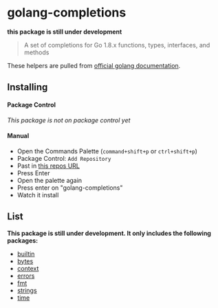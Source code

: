 # golang-completions

__this package is still under development__

> A set of completions for Go 1.8.x functions, types, interfaces, and methods

These helpers are pulled from [official golang documentation](https://golang.org/pkg/).

## Installing

#### Package Control

*This package is not on package control yet*

#### Manual

* Open the Commands Palette (`command+shift+p` or `ctrl+shift+p`)
* Package Control: `Add Repository`
* Past in [this repos URL](https://github.com/james2doyle/golang-completions)
* Press Enter
* Open the palette again
* Press enter on "golang-completions"
* Watch it install

## List

**This package is still under development. It only includes the following packages:**

* [builtin](https://golang.org/pkg/builtin/)
* [bytes](https://golang.org/pkg/bytes/)
* [context](https://golang.org/pkg/context/)
* [errors](https://golang.org/pkg/errors/)
* [fmt](https://golang.org/pkg/fmt/)
* [strings](https://golang.org/pkg/strings/)
* [time](https://golang.org/pkg/time/)
